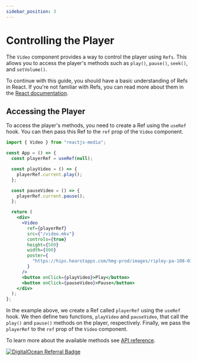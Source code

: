 ```yaml
---
sidebar_position: 3
---
```


# Controlling the Player

The `Video` component provides a way to control the player using `Refs`. This allows you to access the player's methods such as `play()`, `pause()`, `seek()`, and `setVolume()`.

To continue with this guide, you should have a basic understanding of Refs in React. If you're not familiar with Refs, you can read more about them in the [React documentation](https://react.dev/learn/referencing-values-with-refs).

## Accessing the Player

To access the player's methods, you need to create a Ref using the `useRef` hook. You can then pass this Ref to the `ref` prop of the `Video` component.

```jsx
import { Video } from "reactjs-media";

const App = () => {
  const playerRef = useRef(null);

  const playVideo = () => {
    playerRef.current.play();
  };

  const pauseVideo = () => {
    playerRef.current.pause();
  };

  return (
    <div>
      <Video
        ref={playerRef}
        src={"/video.mkv"}
        controls={true}
        height={500}
        width={800}
        poster={
          "https://hips.hearstapps.com/hmg-prod/images/ripley-pa-108-011822-01629-r-661067043d66f.jpg?resize=980:*"
        }
      />
      <button onClick={playVideo}>Play</button>
      <button onClick={pauseVideo}>Pause</button>
    </div>
  );
};
```

In the example above, we create a Ref called `playerRef` using the `useRef` hook. We then define two functions, `playVideo` and `pauseVideo`, that call the `play()` and `pause()` methods on the player, respectively. Finally, we pass the `playerRef` to the `ref` prop of the `Video` component.

To learn more about the available methods see [API reference](/reactjs-media/api#videoplayerref).

[![DigitalOcean Referral Badge](https://web-platforms.sfo2.cdn.digitaloceanspaces.com/WWW/Badge%201.svg)](https://www.digitalocean.com/?refcode=ad96e8b378d5&utm_campaign=Referral_Invite&utm_medium=Referral_Program&utm_source=badge)
